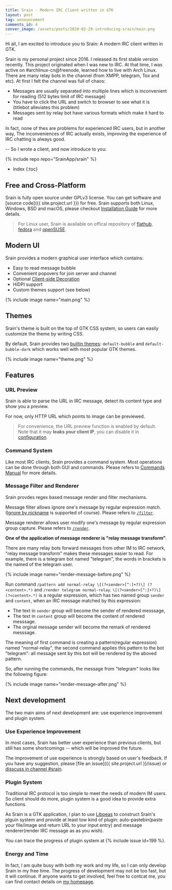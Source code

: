 ```yaml
---
title: Srain - Modern IRC Client written in GTK
layout: post
tag: announcement
comments_id: 4
conver_image: /assets/posts/2020-02-29-introducing-srain/main.png
---
```


Hi all, I am excited to introduce you to Srain: A modern IRC client written in GTK.

Srain is my personal project since 2016. I released its first stable version recently.
This project originated when I was new to IRC. At that time, I was active
on #archlinux-cn@freenode, learned how to live with Arch Linux.
There are many relay bots in the channel (from XMPP, telegram, Tox and etc).
At first I felt the channel was full of chaos:

- Messages are usually separated into multiple lines which is inconvenient for reading (512 bytes limit of IRC message)
- You have to click the URL and switch to browser to see what it is (titlebot alleviates this problem)
- Messages sent by relay bot have various formats which make it hard to read

In fact, none of thes are problems for experienced IRC users, but in another way,
The inconveniences of IRC actually exists, improving the experience of IRC
chatting is always good.

-- So I wrote a client, and now introduce to you:

{% include repo repo="SrainApp/srain" %}

* Index
{:toc}

## Free and Cross-Platform

Srain is fully open source under GPLv3 license.
You can get software and [source code]({{ site.project.url }}) for free.
Srain supports both Linux, Windows, BSD and macOS, please checkout
[Installation Guide](doc.srain.im/en/latest/install.html) for more details.

> For Linux user, Srain is available on offical repository of
> [flathub](https://flathub.org/apps/details/im.srain.Srain),
> [fedora](https://src.fedoraproject.org/rpms/srain) and
> [openSUSE](https://software.opensuse.org/package/Srain).

## Modern UI

Srain provides a modern graphical user interface which contains:

- Easy to read message bubble
- Convenient popovers for join server and channel
- Optional [Client-side Decoration](https://wiki.gnome.org/Initiatives/CSD)
- HiDPI support
- Custom themes support (see below)

{% include image name="main.png" %}

## Themes

Srain's theme is built on the top of GTK CSS system, so users can easily
customize the theme by writing CSS.

By default, Srain provides two
[builtin themes](https://github.com/SrainApp/srain/tree/master/data/themes):
`default-bubble` and `default-bubble-dark` which works well with most popular
GTK themes.

{% include image name="theme.png" %}

## Features

### URL Preview

Srain is able to parse the URL in IRC message, detect its content type and show you a preview.

For now, only HTTP URL which points to image can be previewed.

> For convenience, the URL preview function is enabled by default.
> Note that it may **leaks your client IP**, you can disable it in
> [configuration](http://doc.srain.im/en/stable/config.html).

### Command System

Like most IRC clients, Srain provides a command system.
Most operations can be done through both GUI and commands.
Please refers to [Commands Manual](http://doc.srain.im/en/stable/commands.html)
for more details.

### Message Filter and Renderer

Srain provdes regex based message render and filter mechanisms.

Message filter allows ignore one's message by regular expression match.
([Ignore by nickname](http://doc.srain.im/en/stable/commands.html#ignore-unignore)
is supported of course).
Please refers to [`/filter`](http://doc.srain.im/en/stable/commands.html#commands-filter).

Message renderer allows user modify one's message by regular expression group capture.
Please refers to [`/render`](http://doc.srain.im/en/stable/commands.html#commands-render).

**One of the application of message renderer is "relay message transform"**.

There are many relay bots forward messages from other IM to IRC network,
"relay message transform" makes these messages easier to read.
For example, there is a telegram bot named "telegram", the words in brackets
is the named of the telegram user.

{% include image name="render-message-before.png" %}

Run command `/pattern add normal-relay \[(?<sender>[^:]+?)\] (?<content>.*)`
and `/render telegram normal-relay`.
`\[(?<sender>[^:]+?)\] (?<content>.*)` is a regular expression, which has two
named group `sender` and `content`, when an IRC message matched by this expression:

- The text in `sender` group will become the sender of rendered messsage,
- The text in `content` group will become the content of rendered messsage.
- The orginal message sender will become the remark of rendered messsage.

The meaning of first command is creating a pattern(regular expression) named
"normal-relay", the second command applies this pattern to the bot "telegram":
all message sent by this bot will be rendered by the aboved pattern.

So, after running the commands, the message from "telegram" looks like the
following figure:

{% include image name="render-message-after.png" %}

## Next development

The two main aims of next development are: use experience improvement and plugin system.

### Use Experience Improvement

In most cases, Srain has better user experience than previous clients, but
still has some shortcomings -- which will be improved the future.

The improvement of use experience is strongly based on user's feedback.
If you have any suggestion, please [file an issue]({{ site.project.url }}/issue)
or [disscuss in channel #srain](ircs://chat.freenode.net/#srain).

### Plugin System

Traditional IRC protocol is too simple to meet the needs of modern IM users.
So client should do more, plugin system is a good idea to provide extra functions.

As Srain is a GTK application, I plan to use [Libpeas](https://wiki.gnome.org/Projects/Libpeas)
to construct Srain's plguin system and provide at least tow kind of plugin:
auto-pastebin(paste your file/image and return URL to your input entry) and
message renderer(render IRC message as as you wish).

You can trace the progress of plugin system at {% include issue id=199 %}.

### Energy and Time

In fact, I am quite busy with both my work and my life, so I can only develop
Srain in my free time. The progress of development may not be too fast,
but it will continue.  If anyone wants to get involved, feel free to contcat me,
you can find contact details on [my homepage](https://silverrainz.me/).
